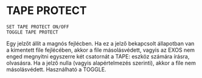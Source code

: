 # TAPE PROTECT  
`SET TAPE PROTECT ON/OFF`  
`TOGGLE TAPE PROTECT`

Egy jelzőt állít a magnós fejlécben. Ha ez a jelző bekapcsolt állapotban van a kimentett file fejlécében, akkor a file másolásvédett, vagyis az EXOS nem enged megnyitni egyszerre két csatornát a TAPE: eszköz számára írásra, olvasásra. Ha a jelző nulla (vagyis alapértelmezés szerinti), akkor a file nem másolásvédett. Használható a TOGGLE.
